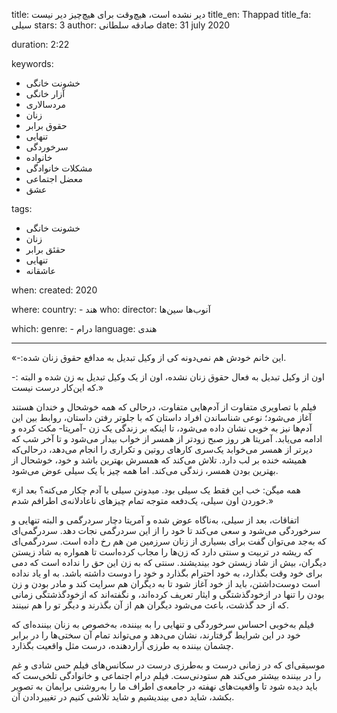 
title: دیر نشده است، هیچ‌وقت برای هیچ‌چیز دیر نیست 
title_en: Thappad 
title_fa: سیلی
stars: 3
author: صادقه سلطانی
date: 31 july 2020

duration: 2:22

keywords:
  - خشونت خانگی
  - آزار خانگی
  - مردسالاری
  - زنان
  - حقوق برابر
  - تنهایی
  - سرخوردگی
  - خانواده
  - مشکلات خانوادگی
  - معضل اجتماعی
  - عشق

tags:
  - خشونت خانگی
  - زنان
  - حقئق برابر
  - تنهایی
  - عاشقانه  

when:
  created: 2020

where:
  country:
    - هند
who:
  director: آنوب‌ها سین‌ها

which:
  genre:
    - درام
  language: هندی

---

«-:این خانم خودش هم نمی‌دونه کی از وکیل تبدیل به مدافع حقوق زنان شده‌.

-: اون از وکیل تبدیل به فعال حقوق زنان نشده، اون از یک وکیل تبدیل به زن شده و البته که این‌کار درست نیست.»

فیلم با تصاویری متفاوت از آدم‌هایی متفاوت، درحالی که همه خوشحال و خندان هستند آغاز می‌شود؛ نوعی شناساندن افراد داستان که با جلوتر رفتن داستان، روابط بین این آدم‌ها نیز به خوبی نشان داده می‌شود، تا اینکه بر زندگی یک زن -آمریتا- مکث کرده و ادامه می‌یابد. آمریتا هر روز صبح زودتر از همسر از خواب بیدار می‌شود و تا آخر شب که دیرتر از همسر می‌خوابد یک‌سری کارهای روتین و تکراری را انجام می‌دهد، درحالی‌که همیشه خنده بر لب دارد. تلاش می‌کند که همسرش بهترین باشد و خود، خوشحال از بهترین بودن همسر، زندگی می‌کند. اما همه چیز با یک سیلی عوض می‌شود.

«همه میگن: خب این فقط یک سیلی بود. میدونن سیلی با آدم چکار می‌کنه؟ بعد از خوردن اون سیلی، یک‌دفعه متوجه تمام چیزهای ناعادلانه‌ی اطرافم شدم.»

اتفاقات، بعد از سیلی، به‌ناگاه عوض شده و آمریتا دچار سردرگمی و البته تنهایی و سرخوردگی می‌شود و سعی می‌کند تا خود را از این سردرگمی نجات دهد. سردرگمی‌ای که به‌جد می‌توان گفت برای بسیاری از زنان سرزمین من هم رخ داده‌ است. سردرگمی‌ای که ریشه در تربیت و سنتی دارد که زن‌ها را مجاب کرده‌است تا همواره به شاد زیستن دیگران، بیش از شاد زیستن خود بیندیشند. سنتی که به زن این حق را نداده‌ است که دمی برای خود وقت بگذارد، به خود احترام بگذارد و خود را دوست داشته‌ باشد. به او یاد نداده‌ است دوست‌داشتن، باید از خود آغاز شود تا به دیگران هم سرایت کند و مادر بودن و زن بودن را تنها در ازخودگذشتگی و ایثار تعریف کرده‌اند، و نگفته‌اند که ازخودگذشتگی زمانی که از حد گذشت، باعث می‌شود دیگران هم از آن بگذرند و دیگر تو را هم نبینند.

فیلم به‌خوبی احساس سرخوردگی و تنهایی را به بیننده، به‌خصوص به زنان بیننده‌ای که خود در این شرایط گرفتارند، نشان می‌دهد و می‌تواند تمام آن سختی‌ها را در برابر چشمان بیننده به طرزی آراردهنده، درست مثل واقعیت بگذارد. 

موسیقی‌ای که در زمانی درست و به‌طرزی درست در سکانس‌های فیلم حس شادی و غم را در بیننده بیشتر می‌کند هم ستودنی‌ست. فیلم درام اجتماعی و خانوادگی‌ تلخی‌ست که باید دیده شود تا واقعیت‌های نهفته در جامعه‌ی اطراف ما را به‌روشنی برایمان به تصویر بکشد، شاید دمی بیندیشیم و شاید تلاشی کنیم در تغییردادن آن.